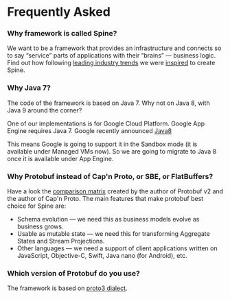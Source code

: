 # Frequently Asked

 
### Why framework is called Spine?
 We want to be a framework that provides an infrastructure and connects so to say “service” parts of applications with their “brains” — business logic. 
 Find out how following [leading industry trends](/docs/guides/priorart.html) we were [inspired](/docs/guides/motivation.html) to create Spine. 

### Why Java 7?
The code of the framework is based on Java 7. Why not on Java 8, with Java 9 around the corner?

One of our implementations is for Google Cloud Platform. Google App Engine requires Java 7. Google recently announced [Java8](https://youtu.be/aKUlu9-psZo?t=15m30s)

This means Google is going to support it in the Sandbox mode (it is available under Managed VMs now). So we are going to migrate to Java 8 once it is available under App Engine.

### Why Protobuf instead of Cap'n Proto, or SBE, or FlatBuffers?
Have a look the [comparison matrix](https://capnproto.org/news/2014-06-17-capnproto-flatbuffers-sbe.html) created by the author of Protobuf v2 and the author of Cap'n Proto. The main features that make protobuf best choice for Spine are:

* Schema evolution — we need this as business models evolve as business grows.
* Usable as mutable state — we need this for transforming Aggregate States and Stream Projections.
* Other languages — we need a support of client applications written on JavaScript, Objective-C, Swift, Java nano (for Android), etc.

### Which version of Protobuf do you use?
The framework is based on [proto3 dialect](https://developers.google.com/protocol-buffers/docs/proto3).
